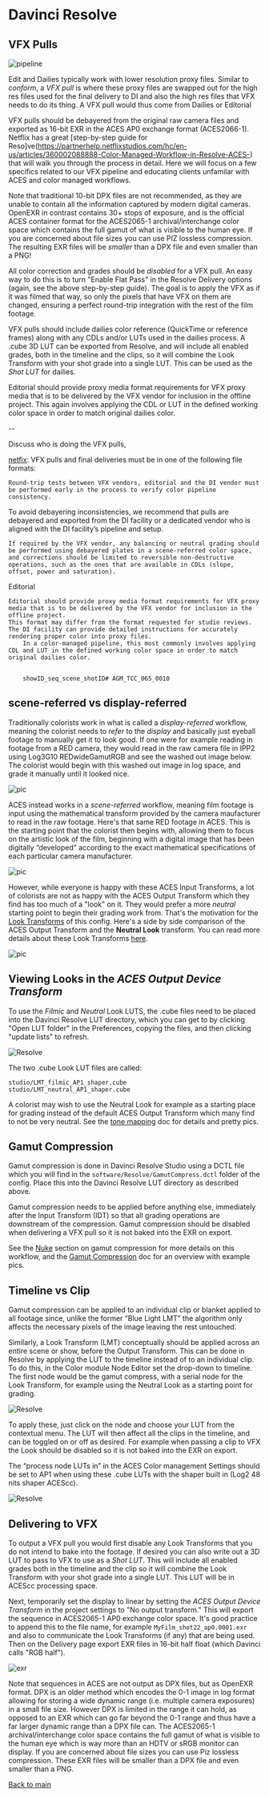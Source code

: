 # Davinci Resolve

## VFX Pulls

![pipeline](pipeline.jpg)

Edit and Dailies typically work with lower resolution proxy files. Similar to *conform*, a *VFX pull* is where these proxy files are swapped out for the high res files used for the final delivery to DI and also the high res files that VFX needs to do its thing. A VFX pull would thus come from Dailies or Editorial 

VFX pulls should be debayered from the original raw camera files and exported as 16-bit EXR in the ACES AP0 exchange format (ACES2066-1). Netflix has a great [step-by-step guide for Reso]ve(https://partnerhelp.netflixstudios.com/hc/en-us/articles/360002088888-Color-Managed-Workflow-in-Resolve-ACES-) that will walk you through the process in detail. Here we will focus on a few specifics related to our VFX pipeline and educating clients unfamilar with ACES and color managed workflows.

Note that traditional 10-bit DPX files are not recommended, as they are unable to contain all the information captured by modern digital cameras. OpenEXR in contrast contains 30+ stops of exposure, and is the official ACES container format for the ACES2065-1 archival/interchange color space which contains the full gamut of what is visible to the human eye. If you are concerned about file sizes you can use PIZ lossless compression. The resulting EXR files will be *smaller* than a DPX file and even smaller than a PNG!

All color correction and grades should be *disabled* for a VFX pull. An easy way to do this is to turn "Enable Flat Pass" in the Resolve Delivery options (again, see the above step-by-step guide). The goal is to apply the VFX as if it was filmed that way, so only the pixels that have VFX on them are changed, ensuring a perfect round-trip integration with the rest of the film footage. 

VFX pulls should include dailies color reference (QuickTime or reference frames) along with any CDLs and/or LUTs used in the dailies process. A .cube 3D LUT can be exported from Resolve, and will include all enabled grades, both in the timeline and the clips, so it will combine the Look Transform with your shot grade into a single LUT. This can be used as the *Shot LUT* for dailies. 

Editorial should provide proxy media format requirements for VFX proxy media that is to be delivered by the VFX vendor for inclusion in the offline project. This again involves applying the CDL or LUT in the defined working color space in order to match original dailies color.

--

Discuss who is doing the VFX pulls, 

[netfix](https://partnerhelp.netflixstudios.com/hc/en-us/articles/360000611467-VFX-Best-Practices):
VFX pulls and final deliveries must be in one of the following file formats:

   
    
    Round-trip tests between VFX vendors, editorial and the DI vendor must be performed early in the process to verify color pipeline consistency.
    
 

To avoid debayering inconsistencies, we recommend that pulls are debayered and exported from the DI facility or a dedicated vendor who is aligned with the DI facility’s pipeline and setup.



    
    If required by the VFX vendor, any balancing or neutral grading should be performed using debayered plates in a scene-referred color space, and corrections should be limited to reversible non-destructive operations, such as the ones that are available in CDLs (slope, offset, power and saturation). 

Editorial

    Editorial should provide proxy media format requirements for VFX proxy media that is to be delivered by the VFX vendor for inclusion in the offline project. 
    This format may differ from the format requested for studio reviews. The DI facility can provide detailed instructions for accurately rendering proper color into proxy files.
        In a color-managed pipeline, this most commonly involves applying CDL and LUT in the defined working color space in order to match original dailies color.
        
        
        showID_seq_scene_shotID# AGM_TCC_065_0010



## scene-referred vs display-referred 

Traditionally colorists work in what is called a *display-referred* workflow, meaning the colorist needs to *refer* to the *display* and basically just eyeball footage to manually get it to look good. If one were for example reading in footage from a RED camera, they would read in the raw camera file in IPP2 using Log3G10 REDwideGamutRGB and see the washed out image below. The colorist would begin with this washed out image in log space, and grade it manually until it looked nice.

![pic](img/Resolve10.png)

ACES instead works in a *scene-referred* workflow, meaning film footage is input using the mathematical transform provided by the camera maufacturer to read in the raw footage. Here's that same RED footage in ACES. This is the starting point that the colorist then begins with, allowing them to focus on the artistic look of the film, beginning with a digital image that has been digitally “developed” according to the exact mathematical specifications of each particular camera manufacturer. 

![pic](img/Resolve11.png)

However, while everyone is happy with these ACES Input Transforms, a lot of colorists are not as happy with the ACES Output Transform which they find has too much of a "look" on it. They would prefer a more *neutral* starting point to begin their grading work from. That's the motivation for the [Look Transforms](tonemap.md) of this config. Here's a side by side comparison of the ACES Output Transform and the **Neutral Look** transform. You can read more details about these Look Transforms [here](tonemap.md).

![pic](img/Resolve12.png)


## Viewing Looks in the *ACES Output Device Transform*

To use the *Filmic* and *Neutral* Look LUTS, the .cube files need to be placed into the Davinci Resolve LUT directory, which you can get to by clicking "Open LUT folder" in the Preferences, copying the files, and then clicking "update lists" to refresh. 

![Resolve](img/Resolve2.jpg)

The two .cube Look LUT files are called:

````studio/LMT_filmic_AP1_shaper.cube```` <br>
````studio/LMT_neutral_AP1_shaper.cube````

A colorist may wish to use the Neutral Look for example as a starting place for grading instead of the default ACES Output Transform which many find to not be very neutral. See the [tone mapping](tonemap.md) doc for details and pretty pics.

## Gamut Compression

Gamut compression is done in Davinci Resolve Studio using a DCTL file which you will find in the ````software/Resolve/GamutCompress.dctl```` folder of the config. Place this into the Davinci Resolve LUT directory as described above. 

Gamut compression needs to be applied before anything else, immediately after the Input Transform (IDT) so that all grading operations are downstream of the compression. Gamut compression should be disabled when delivering a VFX pull so it is not baked into the EXR on export. 

See the [Nuke](Nuke.md) section on gamut compression for more details on this workflow, and the [Gamut Compression](gamut.md) doc for an overview with example pics. 

## Timeline vs Clip

Gamut compression can be applied to an individual clip or blanket applied to all footage since, unlike the former “Blue Light LMT” the algorithm only affects the necessary pixels of the image leaving the rest untouched.

Similarly, a Look Transform (LMT) conceptually should be applied across an entire scene or show, before the Output Transform. This can be done in Resolve by applying the LUT to the timeline instead of to an individual clip. To do this, in the Color module Node Editor set the drop-down to timeline. The first node would be the gamut compress, with a serial node for the Look Transform, for example using the Neutral Look as a starting point for grading.

![Resolve](img/Resolve1.jpg)

To apply these, just click on the node and choose your LUT from the contextual menu. The LUT will then affect all the clips in the timeline, and can be toggled on or off as desired. For example when passing a clip to VFX the Look should be disabled so it is not baked into the EXR on export. 

The “process node LUTs in” in the ACES Color management Settings should be set to AP1 when using these .cube LUTs with the shaper built in (Log2 48 nits shaper ACEScc). 

![Resolve](img/Resolve3.jpg)

## Delivering to VFX

To output a VFX pull you would first disable any Look Transforms that you do not intend to bake into the footage. If desired you can also write out a 3D LUT to pass to VFX to use as a *Shot LUT*. This will include all enabled grades both in the timeline and the clip so it will combine the Look Transform with your shot grade into a single LUT. This LUT will be in ACEScc processing space.

Next, temporarily set the display to linear by setting the *ACES Output Device Transform* in the project settings to "No output transform." This will export the sequence in ACES2065-1 AP0 exchange color space. It's good practice to append this to the file name, for example ````MyFilm_shot22_ap0.0001.exr```` and also to communicate the Look Transforms (if any) that are being used. Then on the Delivery page export EXR files in 16-bit half float (which Davinci calls "RGB half"). 

![exr](img/Resolve5.jpg)

Note that sequences in ACES are not output as DPX files, but as OpenEXR format. DPX is an older method which encodes the 0-1 image in log format allowing for storing a wide dynamic range (i.e. multiple camera exposures) in a small file size. However DPX is limited in the range it can hold, as opposed to an EXR which can go far beyond the 0-1 range and thus have a far larger dynamic range than a DPX file can. The ACES2065-1 archival/interchange color space contains the full gamut of what is visible to the human eye which is way more than an HDTV or sRGB monitor can display. If you are concerned about file sizes you can use Piz lossless compression. These EXR files will be smaller than a DPX file and even smaller than a PNG.

[Back to main](../StdX_ACES)

